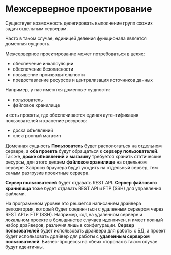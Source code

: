Межсерверное проектирование
===

Существует возможность делегировать выполнение групп схожих задач отдельным серверам.

Часто в таком случае, единицей деления функционала является доменная сущность.

Межсерверное проектирование может потребоваться в целях:

* обеспечение инкапсуляции
* обеспечение безопасности
* повышение производительности
* предоставление ресурсов и централизация источников данных

Например, у нас имеются доменные сущности:

* пользователь
* файловое хранилище

и есть проекты, где обеспечивается единая аутентификация пользователей и хранение ресурсов:

* доска объявлений
* электронный магазин

Доменная сущность **Пользователь** будет распологаться на отдельном сервере, а **оба проекта** будут обращаться к **серверу пользователей**.
Так же, **доске объявлений** и **магазину** требуется хранить статические ресурсы, для этого делаем **файловое хранилище** на отдельном сервере.
Запросы браузера будут уходить на отдельный сервер, тем самым разгрузив проектные сервера.

**Сервер пользователей** будет отдавать REST API.
**Сервер файлового хранилища** тоже будет отдавать REST API и FTP (SSH) для управления файлами.

На программном уровне это решается написанием драйвера репозитория, который будет соединяться с удаленным сервером через REST API и FTP (SSH).
Например, код на удаленном сервере и локальном проекте в большинстве случаев идентичен, и имеет полный набор драйверов, различия лишь в конфигурации.
**Сервер пользователей** будет использовать драйвера для работы с БД, а проект будет использовать драйвер для работы с **удаленным сервером пользователей**.
Бизнес-процессы на обеих сторонах в таком случае будут идентичны.

